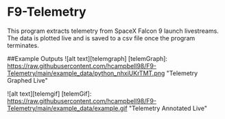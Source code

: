 # F9-Telemetry

This program extracts telemetry from SpaceX Falcon 9 launch livestreams. The data is plotted live and is saved to a csv file once the program terminates.

##Example Outputs
![alt text][telemgraph]
[telemGraph]: https://raw.githubusercontent.com/hcampbell98/F9-Telemetry/main/example_data/python_nhxiUKrTMT.png "Telemetry Graphed Live"

![alt text][telemgif]
[telemGif]: https://raw.githubusercontent.com/hcampbell98/F9-Telemetry/main/example_data/example.gif "Telemetry Annotated Live"
